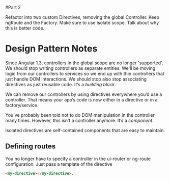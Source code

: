 #Part 2

Refactor into two custom Directives, removing the global Controller. Keep ngRoute and the Factory. Make sure to use isolate scope. Talk about why this is better code.


# Design Pattern Notes

Since Angular 1.3, controllers in the global scope are no longer 'supported'. We should stop writing controllers as separate entities. We'll be moving logic from our controllers to services so we end up with thin controllers that just handle DOM interactions. We should stop also stop associating directives as just reusable code. It’s a *building block*.

We can remove our controllers by using directives everywhere you’d use a controller. That means your app’s code is now either in a directive or in a factory/service.

You’ve probably been told not to do DOM manipulation in the controller many times. However, this isn’t a controller anymore. It’s a *component*.

Isolated directives are self-contained components that are easy to maintain.

## Defining routes

You no longer have to specify a controller in the ui-router or ng-route configuration. Just pass a template of the directive
```html
<my-directive></my-directive>.
```
